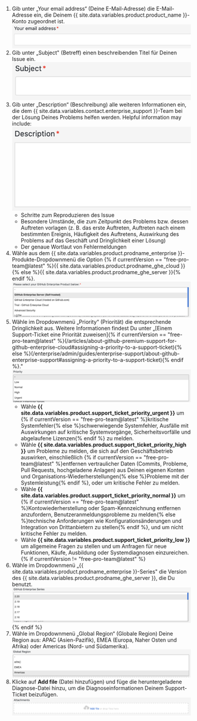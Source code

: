 1. Gib unter „Your email address“ (Deine E-Mail-Adresse) die E-Mail-Adresse ein, die Deinem {{ site.data.variables.product.product_name }}-Konto zugeordnet ist. ![Feld „Your email address“ (Deine E-Mail-Adresse)](/assets/images/enterprise/support/support-ticket-email-address-field.png)
1. Gib unter „Subject" (Betreff) einen beschreibenden Titel für Deinen Issue ein. ![Feld „Subject“ (Betreff)](/assets/images/enterprise/support/support-ticket-subject-field.png)
1. Gib unter „Description“ (Beschreibung) alle weiteren Informationen ein, die dem {{ site.data.variables.contact.enterprise_support }}-Team bei der Lösung Deines Problems helfen werden. Helpful information may include: ![Feld „Description“ (Beschreibung)](/assets/images/enterprise/support/support-ticket-description-field.png)
    - Schritte zum Reproduzieren des Issue
    - Besondere Umstände, die zum Zeitpunkt des Problems bzw. dessen Auftreten vorlagen (z. B. das erste Auftreten, Auftreten nach einem bestimmten Ereignis, Häufigkeit des Auftretens, Auswirkung des Problems auf das Geschäft und Dringlichkeit einer Lösung)
    - Der genaue Wortlaut von Fehlermeldungen
1. Wähle aus dem {{ site.data.variables.product.prodname_enterprise }}-Produkte-Dropdownmenü die Option {% if currentVersion == "free-pro-team@latest" %}{{ site.data.variables.product.prodname_ghe_cloud }}{% else %}{{ site.data.variables.product.prodname_ghe_server }}{% endif %}. ![Dropdownmenü „Priority“ (Priorität)](/assets/images/enterprise/support/support-ticket-ghe-product.png)
1. Wähle im Dropdownmenü „Priority“ (Priorität) die entsprechende Dringlichkeit aus. Weitere Informationen findest Du unter „[Einem Support-Ticket eine Priorität zuweisen]{% if currentVersion == "free-pro-team@latest" %}(/articles/about-github-premium-support-for-github-enterprise-cloud#assigning-a-priority-to-a-support-ticket){% else %}(/enterprise/admin/guides/enterprise-support/about-github-enterprise-support#assigning-a-priority-to-a-support-ticket){% endif %}." ![Dropdownmenü „Priority“ (Priorität)](/assets/images/enterprise/support/support-ticket-priority.png)
    - Wähle **{{ site.data.variables.product.support_ticket_priority_urgent }}** um {% if currentVersion == "free-pro-team@latest" %}kritische Systemfehler{% else %}schwerwiegende Systemfehler, Ausfälle mit Auswirkungen auf kritische Systemvorgänge, Sicherheitsvorfälle und abgelaufene Lizenzen{% endif %} zu melden.
    - Wähle **{{ site.data.variables.product.support_ticket_priority_high }}** um Probleme zu melden, die sich auf den Geschäftsbetrieb auswirken, einschließlich {% if currentVersion == "free-pro-team@latest" %}entfernen vertraulicher Daten (Commits, Probleme, Pull Requests, hochgeladene Anlagen) aus Deinen eigenen Konten und Organisations-Wiederherstellungen{% else %}Probleme mit der Systemleistung{% endif %}, oder um kritische Fehler zu melden.
    - Wähle **{{ site.data.variables.product.support_ticket_priority_normal }}** um {% if currentVersion == "free-pro-team@latest" %}Kontowiederherstellung oder Spam-Kennzeichnung entfernen anzufordern, Benutzeranmeldungsprobleme zu melden{% else %}technische Anforderungen wie Konfigurationsänderungen und Integration von Drittanbietern zu stellen{% endif %}, und um nicht kritische Fehler zu melden.
    - Wähle **{{ site.data.variables.product.support_ticket_priority_low }}** um allgemeine Fragen zu stellen und um Anfragen für neue Funktionen, Käufe, Ausbildung oder Systemdiagnosen einzureichen.{% if currentVersion != "free-pro-team@latest" %}
1. Wähle im Dropdownmenü „{{ site.data.variables.product.prodname_enterprise }}-Series" die Version des {{ site.data.variables.product.prodname_ghe_server }}, die Du benutzt. ![Dropdownmenü „{{ site.data.variables.product.prodname_enterprise }} Series“ ({{ site.data.variables.product.prodname_enterprise }}-Serie)](/assets/images/enterprise/support/support-ticket-ghes-series.png)
{% endif %}
1. Wähle im Dropdownmenü „Global Region“ (Globale Region) Deine Region aus: APAC (Asien-Pazifik), EMEA (Europa, Naher Osten und Afrika) oder Americas (Nord- und Südamerika). ![Dropdownmenü „Global Region“ (Globale Region)](/assets/images/enterprise/support/support-ticket-global-region.png)
1. Klicke auf **Add file** (Datei hinzufügen) und füge die heruntergeladene Diagnose-Datei hinzu, um die Diagnoseinformationen Deinem Support-Ticket beizufügen. ![Schaltfläche „Add file“ (Datei hinzufügen)](/assets/images/enterprise/support/support-ticket-add-file.png)
